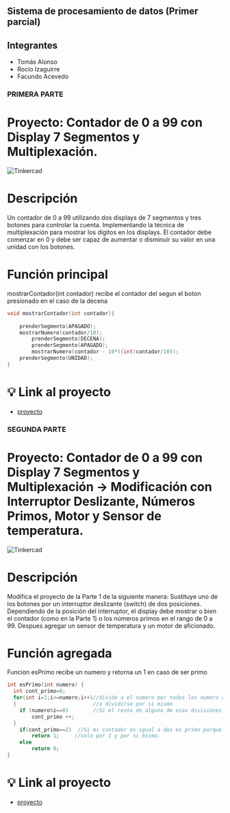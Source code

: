 ## Sistema de procesamiento de datos (Primer parcial)

## Integrantes 
- Tomás Alonso
- Rocio Izaguirre
- Facundo Acevedo

### PRIMERA PARTE
# Proyecto: Contador de 0 a 99 con Display 7 Segmentos y Multiplexación.
![Tinkercad](https://github.com/RocioIzaguirre/Parcial_SPD_parte1/blob/main/spd/Parte_1/Imagenes/Arduino_p1.png)


# Descripción
Un contador de 0 a 99 utilizando dos displays de 7 segmentos y tres botones para
controlar la cuenta. Implementando la técnica de multiplexación para mostrar los dígitos
en los displays. El contador debe comenzar en 0 y debe ser capaz de aumentar o disminuir
su valor en una unidad con los botones.

# Función principal

mostrarContador(int contador) recibe el contador del segun el boton presionado en el caso de la decena 

~~~ C (lenguaje en el que esta escrito)
void mostrarContador(int contador){
	
	prenderSegmento(APAGADO);
	mostrarNumero(contador/10);
    	prenderSegmento(DECENA);
    	prenderSegmento(APAGADO);
    	mostrarNumero(contador - 10*((int)contador/10));
  	prenderSegmento(UNIDAD);
}
~~~

#  :bulb: Link al proyecto
- [proyecto](https://www.tinkercad.com/things/4lFIXDyPHY5-parcialp1/editel?sharecode=VXzAnD9cqqI3S3z6hozVn4Gwyo1SRIBewK1CanuHU-w)




### SEGUNDA PARTE
# Proyecto: Contador de 0 a 99 con Display 7 Segmentos y Multiplexación -> Modificación con Interruptor Deslizante, Números Primos, Motor y Sensor de temperatura.
![Tinkercad](https://github.com/RocioIzaguirre/Parcial_SPD_parte1/blob/main/spd/Parte_2/Imagenes/Arduino_p2.png)


# Descripción

Modifica el proyecto de la Parte 1 de la siguiente manera:
Sustituye uno de los botones por un interruptor deslizante (switch) de dos posiciones.
Dependiendo de la posición del interruptor, el display debe mostrar o bien el contador (como
en la Parte 1) o los números primos en el rango de 0 a 99.
Despues agregar un sensor de temperatura y un motor de aficionado.


# Función agregada

Funcion esPrimo recibe un numero y retorna un 1 en caso de ser primo 


~~~ C (lenguaje en el que esta escrito)
int esPrimo(int numero) {
  int cont_primo=0;
  for(int i=1;i<=numero;i++)//divide a el numero por todos los numero anteriores a si mismo hasta llegar
  {                         //a dividirse por si mismo 
  	if (numero%i==0)        //Si el resto de alguna de esas divisiones es 0 lo sumo a mi contador
    	cont_primo ++;
  }
  	if(cont_primo==2)  //Si mi contador es igual a dos es primo porque los numeros primos son divisibles
    	return 1;     //solo por 1 y por si mismo.
    else
 		return 0;
}
~~~

#  :bulb: Link al proyecto
- [proyecto](https://www.tinkercad.com/things/iTWAIc2E8oB-parcialp2/editel?sharecode=w0u_H0nxvnT8rUE2MMIlaW9kSQX-LEVkb5tj0LduRa8)


